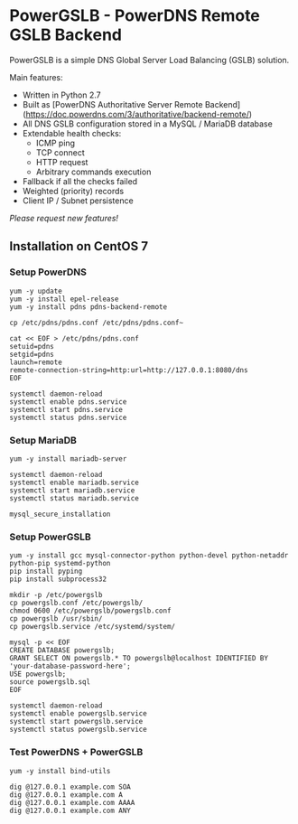 # PowerGSLB - PowerDNS Remote GSLB Backend

PowerGSLB is a simple DNS Global Server Load Balancing (GSLB) solution.

Main features:
* Written in Python 2.7
* Built as [PowerDNS Authoritative Server Remote Backend] (https://doc.powerdns.com/3/authoritative/backend-remote/)
* All DNS GSLB configuration stored in a MySQL / MariaDB database
* Extendable health checks:
    * ICMP ping
    * TCP connect
    * HTTP request
    * Arbitrary commands execution
* Fallback if all the checks failed
* Weighted (priority) records
* Client IP / Subnet persistence

*Please request new features!*

## Installation on CentOS 7

### Setup PowerDNS

```
yum -y update
yum -y install epel-release
yum -y install pdns pdns-backend-remote

cp /etc/pdns/pdns.conf /etc/pdns/pdns.conf~

cat << EOF > /etc/pdns/pdns.conf
setuid=pdns
setgid=pdns
launch=remote
remote-connection-string=http:url=http://127.0.0.1:8080/dns
EOF

systemctl daemon-reload
systemctl enable pdns.service
systemctl start pdns.service
systemctl status pdns.service
```

### Setup MariaDB

```
yum -y install mariadb-server

systemctl daemon-reload
systemctl enable mariadb.service
systemctl start mariadb.service
systemctl status mariadb.service

mysql_secure_installation
```

### Setup PowerGSLB

```shell
yum -y install gcc mysql-connector-python python-devel python-netaddr python-pip systemd-python
pip install pyping
pip install subprocess32

mkdir -p /etc/powergslb
cp powergslb.conf /etc/powergslb/
chmod 0600 /etc/powergslb/powergslb.conf
cp powergslb /usr/sbin/
cp powergslb.service /etc/systemd/system/

mysql -p << EOF
CREATE DATABASE powergslb;
GRANT SELECT ON powergslb.* TO powergslb@localhost IDENTIFIED BY 'your-database-password-here';
USE powergslb;
source powergslb.sql
EOF

systemctl daemon-reload
systemctl enable powergslb.service
systemctl start powergslb.service
systemctl status powergslb.service
```

### Test PowerDNS + PowerGSLB

```
yum -y install bind-utils

dig @127.0.0.1 example.com SOA
dig @127.0.0.1 example.com A
dig @127.0.0.1 example.com AAAA
dig @127.0.0.1 example.com ANY
```
